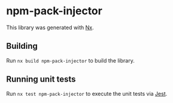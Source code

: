 # npm-pack-injector

This library was generated with [Nx](https://nx.dev).

## Building

Run `nx build npm-pack-injector` to build the library.

## Running unit tests

Run `nx test npm-pack-injector` to execute the unit tests via [Jest](https://jestjs.io).
